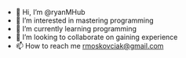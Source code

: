 - 👋 Hi, I’m @ryanMHub
- 👀 I’m interested in mastering programming
- 🌱 I’m currently learning programming
- 💞️ I’m looking to collaborate on gaining experience
- 📫 How to reach me rmoskovciak@gmail.com

<!---
ryanMHub/ryanMHub is a ✨ special ✨ repository because its `README.md` (this file) appears on your GitHub profile.
You can click the Preview link to take a look at your changes.
--->
